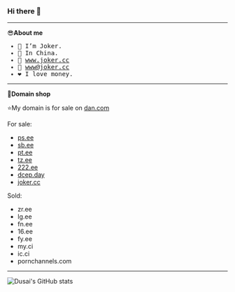 ### Hi there 👋
******
😎**About me**

<samp>

- 🤡 I’m Joker.
- 🐰 In China.
- 🔗 www.joker.cc
- 📧 www@joker.cc
- ❤️ I love money.

</samp>

******

🛒**Domain shop**

⭐My domain is for sale on [dan.com](https://dan.com/domain-seller/joker)

For sale:

- [ps.ee](https://dan.com/buy-domain/ps.ee)
- [sb.ee](https://dan.com/buy-domain/sb.ee)
- [pt.ee](https://dan.com/buy-domain/pt.ee)
- [tz.ee](https://dan.com/buy-domain/tz.ee)
- [222.ee](https://dan.com/buy-domain/222.ee)
- [dcep.day](https://dan.com/buy-domain/dcep.day)
- [joker.cc](https://dan.com/buy-domain/joker.cc)

Sold:
- zr.ee
- lg.ee
- fn.ee
- 16.ee
- fy.ee
- my.ci
- ic.ci
- pornchannels.com
******

![Dusai's GitHub stats](https://github-readme-stats.vercel.app/api?username=zhufacai&show_icons=true&theme=radical)
